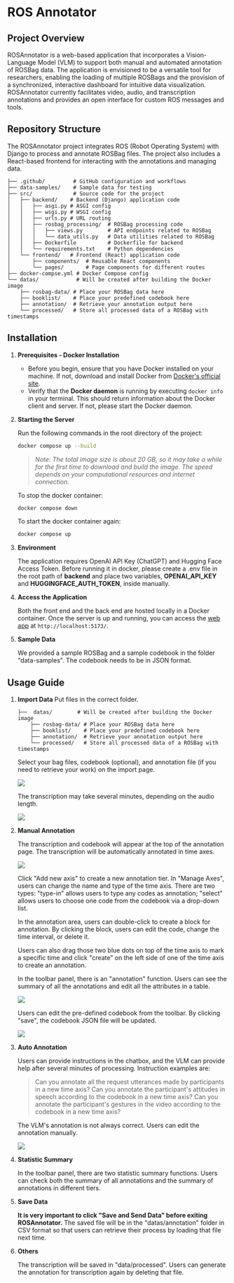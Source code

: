 # ROS Annotator
## Project Overview
ROSAnnotator is a web-based application that incorporates a Vision-Language Model (VLM) to support both manual and automated annotation of ROSBag data. The application is envisioned to be a versatile tool for researchers, enabling the loading of multiple ROSBags and the provision of a synchronized, interactive dashboard for intuitive data visualization. ROSAnnotator currently facilitates video, audio, and transcription annotations and provides an open interface for custom ROS messages and tools.

## Repository Structure

The ROSAnnotator project integrates ROS (Robot Operating System) with Django to process and annotate ROSBag files. The project also includes a React-based frontend for interacting with the annotations and managing data.

```
├── .github/         # GitHub configuration and workflows
├── data-samples/    # Sample data for testing
├── src/             # Source code for the project
│   ├── backend/    # Backend (Django) application code
│   │   ├── asgi.py # ASGI config
│   │   ├── wsgi.py # WSGI config
│   │   ├── urls.py # URL routing
│   │   ├── rosbag_processing/  # ROSBag processing code
│   │   │   ├── views.py        # API endpoints related to ROSBag
│   │   │   └── data_utils.py   # Data utilities related to ROSBag
│   │   ├── Dockerfile          # Dockerfile for backend
│   │   └── requirements.txt    # Python dependencies
│   └── frontend/   # Frontend (React) application code
│       ├── components/  # Reusable React components
│       └── pages/       # Page components for different routes
├── docker-compse.yml # Docker Compose config
└── datas/            # Will be created after building the Docker image
    ├── rosbag-data/ # Place your ROSBag data here
    ├── booklist/    # Place your predefined codebook here
    ├── annotation/  # Retrieve your annotation output here
    └── processed/   # Store all processed data of a ROSBag with timestamps

```

## Installation

1. **Prerequisites - Docker Installation**

   - Before you begin, ensure that you have Docker installed on your machine. If not, download and install Docker from [Docker's official site](https://www.docker.com/get-started).
   - Verify that the **Docker daemon** is running by executing `docker info` in your terminal. This should return information about the Docker client and server. If not, please start the Docker daemon.

2. **Starting the Server**

   Run the following commands in the root directory of the project:

   ```bash
   docker compose up --build
   ```

   > _Note: The total image size is about 20 GB, so it may take a while for the first time to download and build the image. The speed depends on your computational resources and internet connection._

   To stop the docker container:

   ```bash
   docker compose down
   ```

   To start the docker container again:

   ```bash
   docker compose up
   ```
   

4. **Environment**

    The application requires OpenAI API Key (ChatGPT) and Hugging Face Access Token. Before running it in docker, please create a .env file in the root path of **backend** and place two variables, **OPENAI_API_KEY** and **HUGGINGFACE_AUTH_TOKEN**, inside manually.

5. **Access the Application**

   Both the front end and the back end are hosted locally in a Docker container. Once the server is up and running, you can access the [web app](http://localhost:5173/) at `http://localhost:5173/`.

6. **Sample Data**

   We provided a sample ROSBag and a sample codebook in the folder "data-samples". The codebook needs to be in JSON format.


## Usage Guide
1. **Import Data**
    Put files in the correct folder.

    ```
    ├──  datas/        # Will be created after building the Docker image
        ├── rosbag-data/ # Place your ROSBag data here
        ├── booklist/    # Place your predefined codebook here
        ├── annotation/  # Retrieve your annotation output here
        └── processed/   # Store all processed data of a ROSBag with timestamps
    ```

    Select your bag files, codebook (optional), and annotation file (if you need to retrieve your work) on the import page.

   ![](instruction_imgs\import_page.png)

   The transcription may take several minutes, depending on the audio length.
   
   ![](instruction_imgs\transcripting.png)
   

2. **Manual Annotation**

   The transcription and codebook will appear at the top of the annotation page. The transcription will be automatically annotated in time axes.

   ![](instruction_imgs\annotation_page.png)

   Click "Add new axis" to create a new annotation tier. In "Manage Axes", users can change the name and type of the time axis. There are two types: "type-in" allows users to type any codes as annotation; "select" allows users to choose one code from the codebook via a drop-down list.

   In the annotation area, users can double-click to create a block for annotation. By clicking the block, users can edit the code, change the time interval, or delete it.

   Users can also drag those two blue dots on top of the time axis to mark a specific time and click "create" on the left side of one of the time axis to create an annotation.

   In the toolbar panel, there is an "annotation" function. Users can see the summary of all the annotations and edit all the attributes in a table.

   ![](instruction_imgs\annotation_edit.png)

   Users can edit the pre-defined codebook from the toolbar. By clicking "save", the codebook JSON file will be updated.

   ![](instruction_imgs\codebook.png)   

4. **Auto Annotation**

   Users can provide instructions in the chatbox, and the VLM can provide help after several minutes of processing. Instruction examples are:
   
   > Can you annotate all the request utterances made by participants in a new time axis?
   > Can you annotate the participant's attitudes in speech according to the codebook in a new time axis?
   > Can you annotate the participant's gestures in the video according to the codebook in a new time axis?

   The VLM's annotation is not always correct. Users can edit the annotation manually.

   ![](instruction_imgs\auto_annotation.png) 

6. **Statistic Summary**
   
    In the toolbar panel, there are two statistic summary functions. Users can check both the summary of all annotations and the summary of annotations in different tiers.

7. **Save Data**

    **It is very important to click "Save and Send Data" before exiting ROSAnnotator.** The saved file will be in the "datas/annotation" folder in CSV format so that users can retrieve their process by loading that file next time.

8. **Others**

   The transcription will be saved in "data/processed". Users can generate the annotation for transcription again by deleting that file.
      
